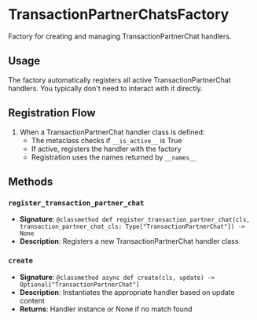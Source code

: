 # TransactionPartnerChatsFactory

Factory for creating and managing TransactionPartnerChat handlers.

## Usage

The factory automatically registers all active TransactionPartnerChat handlers. 
You typically don't need to interact with it directly.

## Registration Flow

1. When a TransactionPartnerChat handler class is defined:
   - The metaclass checks if `__is_active__` is True
   - If active, registers the handler with the factory
   - Registration uses the names returned by `__names__`

## Methods

### `register_transaction_partner_chat`
- **Signature**: `@classmethod def register_transaction_partner_chat(cls, transaction_partner_chat_cls: Type["TransactionPartnerChat"]) -> None`
- **Description**: Registers a new TransactionPartnerChat handler class

### `create`
- **Signature**: `@classmethod async def create(cls, update) -> Optional["TransactionPartnerChat"]`
- **Description**: Instantiates the appropriate handler based on update content
- **Returns**: Handler instance or None if no match found
